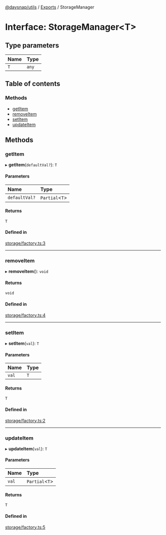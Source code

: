[@daysnap/utils](../README.md) / [Exports](../modules.md) / StorageManager

# Interface: StorageManager<T\>

## Type parameters

| Name | Type |
| :------ | :------ |
| `T` | `any` |

## Table of contents

### Methods

- [getItem](StorageManager.md#getitem)
- [removeItem](StorageManager.md#removeitem)
- [setItem](StorageManager.md#setitem)
- [updateItem](StorageManager.md#updateitem)

## Methods

### getItem

▸ **getItem**(`defaultVal?`): `T`

#### Parameters

| Name | Type |
| :------ | :------ |
| `defaultVal?` | `Partial`<`T`\> |

#### Returns

`T`

#### Defined in

[storage/factory.ts:3](https://github.com/daysnap/utils/blob/e6792a9/src/storage/factory.ts#L3)

___

### removeItem

▸ **removeItem**(): `void`

#### Returns

`void`

#### Defined in

[storage/factory.ts:4](https://github.com/daysnap/utils/blob/e6792a9/src/storage/factory.ts#L4)

___

### setItem

▸ **setItem**(`val`): `T`

#### Parameters

| Name | Type |
| :------ | :------ |
| `val` | `T` |

#### Returns

`T`

#### Defined in

[storage/factory.ts:2](https://github.com/daysnap/utils/blob/e6792a9/src/storage/factory.ts#L2)

___

### updateItem

▸ **updateItem**(`val`): `T`

#### Parameters

| Name | Type |
| :------ | :------ |
| `val` | `Partial`<`T`\> |

#### Returns

`T`

#### Defined in

[storage/factory.ts:5](https://github.com/daysnap/utils/blob/e6792a9/src/storage/factory.ts#L5)
